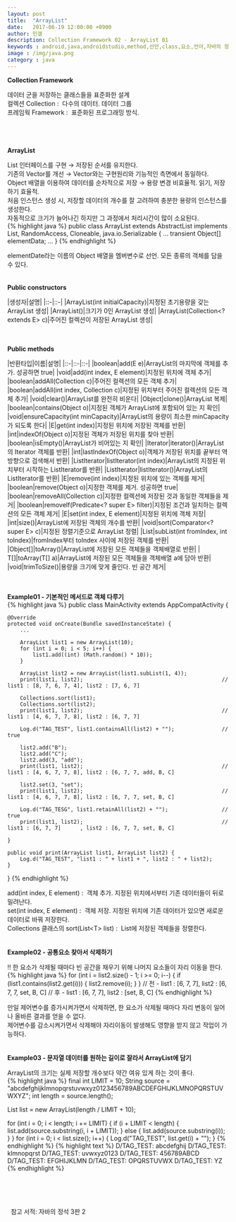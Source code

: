 ```yaml
---
layout: post
title:  "ArrayList"
date:   2017-06-19 12:00:00 +0900
author: 민갤
description: Collection Framework 02 - ArrayList 01
keywords : android,java,androidstudio,method,선언,class,요소,언어,자바의 정석,프로그래밍,Collection,Framework,ArrayList
image : /img/java.png
category : java
---
```

<div><strong class="h2">Collection Framework</strong></div><p></p>
<div>데이터 군을 저장하는 클래스들을 표준화한 설계</div>
<div>컬렉션 Collection :&nbsp; 다수의 데이터. 데이터 그룹</div>
<div>프레임웍 Framework :&nbsp; 표준화된 프로그래밍 방식.</div>

<br>
<br>
<br>
<br>

<div><strong class="h2">ArrayList</strong></div><p></p>
<div>List 인터페이스를 구현 → 저장된 순서를 유지한다.</div>
<div>기존의 Vector를 개선 → Vector와는 구현원리와 기능적인 측면에서 동일하다.</div>
<div>Object 배열을 이용하여 데이터를 순차적으로 저장 → 용량 변경 비효율적. 읽기, 저장하기 효율적.</div>
<div>처음 인스턴스 생성 시, 저장할 데이터의 개수를 잘 고려하여 충분한 용량의 인스턴스를 생성한다.</div>
<div>자동적으로 크기가 늘어나긴 하지만 그 과정에서 처리시간이 많이 소요된다.</div>
{% highlight java %}
public class ArrayList<E> extends AbstractList<E>
        implements List<E>, RandomAccess, Cloneable, java.io.Serializable
{
    ...
    transient Object[] elementData;
    ...
}
{% endhighlight %}<p></p>
<div>elementDate라는 이름의 Object 배열을 멤버변수로 선언. 모든 종류의 객체를 담을 수 있다.</div>

<br>
<br>

<div><strong>Public constructors</strong></div><p></p>

|생성자|설명|
|::-|::-|
|ArrayList(int initialCapacity)|지정된 초기용량을 갖는 ArrayList 생성|
|ArrayList()|크기가 0인 ArrayList 생성|
|ArrayList(Collection<? extends E> c)|주어진 컬렉션이 저장된 ArrayList 생성|

<br>
<br>

<div><strong>Public methods</strong></div><p></p>

|반환타입|이름|설명|
|::-|::-|::-|
|boolean|add(E e)|ArrayList의 마지막에 객체를 추가. 성공하면 true|
|void|add(int index, E element)|지정된 위치에 객체 추가|
|boolean|addAll(Collection<? extends E> c)|주어진 컬렉션의 모든 객체 추가|
|boolean|addAll(int index, Collection<? extends E> c)|지정된 위치부터 주어진 컬렉션의 모든 객체 추가|
|void|clear()|ArrayList를 완전히 비운다|
|Object|clone()|ArrayList 복제|
|boolean|contains(Object o)|지정된 객체가 ArrayList에 포함되어 있는 지 확인|
|void|ensureCapacity(int minCapacity)|ArrayList의 용량이 최소한 minCapacity가 되도록 한다|
|E|get(int index)|지정된 위치에 저장된 객체를 반환|
|int|indexOf(Object o)|지정된 객체가 저장된 위치를 찾아 반환|
|boolean|isEmpty()|ArrayList가 비어있는 지 확인|
|Iterator<E>|iterator()|ArrayList의 Iterator 객체를 반환|
|int|lastIndexOf(Object o)|객체가 저장된 위치를 끝부터 역방향으로 검색해서 반환|
|ListIterator<E>|listIterator(int index)|ArrayList의 지정된 위치부터 시작하는 ListIterator를 반환|
|ListIterator<E>|listIterator()|ArrayList의 ListIterator를 반환|
|E|remove(int index)|지정된 위치에 있는 객체를 제거|
|boolean|remove(Object o)|지정한 객체를 제거. 성공하면 true|
|boolean|removeAll(Collection<?> c)|지정한 컬렉션에 저장된 것과 동일한 객체들을 제거|
|boolean|removeIf(Predicate<? super E> filter)|지정된 조건과 일치하는 컬렉션의 모든 객체 제거|
|E|set(int index, E element)|지정된 위치에 객체 저장|
|int|size()|ArrayList에 저장된 객체의 개수를 반환|
|void|sort(Comparator<? super E> c)|지정된 정렬기준으로 ArrayList 정렬|
|List<E>|subList(int fromIndex, int toIndex)|fromIndex부터 toIndex 사이에 저장된 객체를 반환|
|Object[]|toArray()|ArrayList에 저장된 모든 객체들을 객체배열로 반환|
|<T> T[]|toArray(T[] a)|ArrayList에 저장된 모든 객체들을 객체배열 a에 담아 반환|
|void|trimToSize()|용량을 크기에 맞게 줄인다. 빈 공간 제거|

<br>
<br>

<div><strong>Example01 - 기본적인 메서드로 객체 다루기</strong></div>
{% highlight java %}
public class MainActivity extends AppCompatActivity {

    @Override
    protected void onCreate(Bundle savedInstanceState) {
        ...

        ArrayList list1 = new ArrayList(10);
        for (int i = 0; i < 5; i++) {
            list1.add((int) (Math.random() * 10));
        }

        ArrayList list2 = new ArrayList(list1.subList(1, 4));
        print(list1, list2);                                            // list1 : [8, 7, 6, 7, 4], list2 : [7, 6, 7]

        Collections.sort(list1);
        Collections.sort(list2);
        print(list1, list2);                                            // list1 : [4, 6, 7, 7, 8], list2 : [6, 7, 7]

        Log.d("TAG_TEST", list1.containsAll(list2) + "");               // true

        list2.add("B");
        list2.add("C");
        list2.add(3, "add");
        print(list1, list2);                                            // list1 : [4, 6, 7, 7, 8], list2 : [6, 7, 7, add, B, C]

        list2.set(3, "set");
        print(list1, list2);                                            // list1 : [4, 6, 7, 7, 8], list2 : [6, 7, 7, set, B, C]

        Log.d("TAG_TESG", list1.retainAll(list2) + "");                 // true
        print(list1, list2);                                            // list1 : [6, 7, 7]      , list2 : [6, 7, 7, set, B, C]

    }

    public void print(ArrayList list1, ArrayList list2) {
        Log.d("TAG_TEST", "list1 : " + list1 + ", list2 : " + list2);
    }
}
{% endhighlight %}<p></p>
<div>add(int index, E element) :&nbsp; 객체 추가. 지정된 위치에서부터 기존 데이터들이 뒤로 밀려난다.</div>
<div>set(int index, E element) :&nbsp; 객체 저장. 지정된 위치에 기존 데이터가 있으면 새로운 데이터로 바꿔 저장한다.</div>
<div>Collections 클래스의 sort(List&lt;T&gt; list) :&nbsp; List에 저장된 객체들을 정렬한다.</div>

<br>
<br>

<div><strong>Example02 - 공통요소 찾아서 삭제하기</strong></div><p></p>
<div><span class="red">!!</span> 한 요소가 삭제될 때마다 빈 공간을 채우기 위해 나머지 요소들이 자리 이동을 한다.</div>
{% highlight java %}
for (int i = list2.size() - 1; i >= 0; i--) {
    if (list1.contains(list2.get(i))) {
        list2.remove(i);
    }
}
// 전 - list1 : [6, 7, 7], list2 : [6, 7, 7, set, B, C]
// 후 - list1 : [6, 7, 7], list2 : [set, B, C]
{% endhighlight %}<p></p>
<div>만일 제어변수를 증가시켜가면서 삭제하면, 한 요소가 삭제될 때마다 자리 변동이 일어나 올바른 결과를 얻을 수 없다.</div>
<div>제어변수를 감소시켜가면서 삭제해야 자리이동이 발생해도 영향을 받지 않고 작업이 가능하다.</div>

<br>
<br>

<div><strong>Example03 - 문자열 데이터를 원하는 길이로 잘라서 ArrayList에 담기</strong></div><p></p>
<div>ArrayList의 크기는 실제 저장할 개수보다 약간 여유 있게 하는 것이 좋다.</div>
{% highlight java %}
final int LIMIT = 10;
String source = "abcdefghijklmnopqrstuvwxyz0123456789ABCDEFGHIJKLMNOPQRSTUVWXYZ";
int length = source.length();

List list = new ArrayList(length / LIMIT + 10);

for (int i = 0; i < length; i += LIMIT) {
    if (i + LIMIT < length) {
        list.add(source.substring(i, i + LIMIT));
    } else {
        list.add(source.substring(i));
    }
}
for (int i = 0; i < list.size(); i++) {
    Log.d("TAG_TEST", list.get(i) + "");
}
{% endhighlight %}
{% highlight text %}
D/TAG_TEST: abcdefghij
D/TAG_TEST: klmnopqrst
D/TAG_TEST: uvwxyz0123
D/TAG_TEST: 456789ABCD
D/TAG_TEST: EFGHIJKLMN
D/TAG_TEST: OPQRSTUVWX
D/TAG_TEST: YZ
{% endhighlight %}<p></p>

<br>
<br>
<br>

&#149;&nbsp; 참고 서적: 자바의 정석 3판 2
